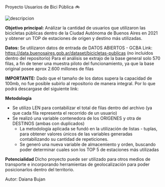 Proyecto Usuarios de Bici Pública  :bike:
 
![descripcion](https://www.buenosaires.gob.ar/sites/gcaba/files/styles/interna_noticia/public/field/image/200_km_red_de_ciclovias_y_bicisendas_caba_2_1.jpg?itok=dwlD2rwy)

**Objetivo principal:**
Análizar la cantidad de usuarios que utilizaron las bicicletas públicas dentro de la Ciudad Autónoma de Buenos Aires en 2021 y obtener un TOP de estaciones de origen y destino más utilizadas.

**Datos:**
Se utilizaron datos de entrada de DATOS ABIERTOS -  GCBA Link: https://data.buenosaires.gob.ar/dataset/bicicletas-publicas (no incluidos dentro del repositorio)
Para el análisis se extrajo de la base general solo 570 filas, a fin de tener una muestra piloto del funcionamiento, ya que la base original posee aprox 2.600 millones de filas

**IMPORTANTE:**
Dado que el tamaño de los datos supera la capacidad de 100mb, no fue posible subirlo al repositorio de manera integral. Por lo que podrá descargase del siguiente link:


**Metodología**
- Se utilizo LEN para contabilizar el total de filas dentro del archivo (ya que cada fila representa el recorrido de un usuario)
- Se realizó una variable contenedora de los ORIGENES y otra de DESTINOS (ambas con duplicados)
  - La metodología aplicada se fundó en la utilización de listas - tuplas, para obtener valores únicos de las variables generadas contabilizando su cantidad de repeticiones.
  - Se generó una nueva variable de almacemiento y orden, buscando poder determinar cuales son los TOP 5 de estaciones más utilizadas
 
**Potencialidad**
Dicho proyecto puede ser utilizado para otros medios de transporte e incorporando herramientas de geolocalización para poder posicionarlos dentro del territorio.

Autor: Daiana Bujan
